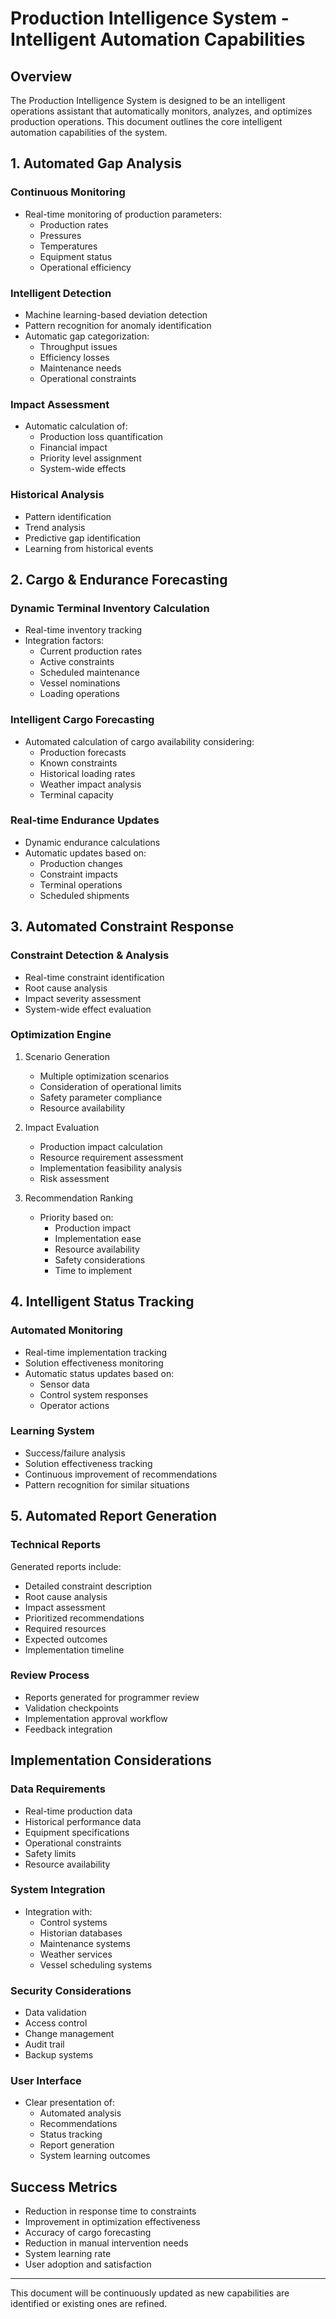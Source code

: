 # Production Intelligence System - Intelligent Automation Capabilities

## Overview
The Production Intelligence System is designed to be an intelligent operations assistant that automatically monitors, analyzes, and optimizes production operations. This document outlines the core intelligent automation capabilities of the system.

## 1. Automated Gap Analysis

### Continuous Monitoring
- Real-time monitoring of production parameters:
  - Production rates
  - Pressures
  - Temperatures
  - Equipment status
  - Operational efficiency

### Intelligent Detection
- Machine learning-based deviation detection
- Pattern recognition for anomaly identification
- Automatic gap categorization:
  - Throughput issues
  - Efficiency losses
  - Maintenance needs
  - Operational constraints

### Impact Assessment
- Automatic calculation of:
  - Production loss quantification
  - Financial impact
  - Priority level assignment
  - System-wide effects

### Historical Analysis
- Pattern identification
- Trend analysis
- Predictive gap identification
- Learning from historical events

## 2. Cargo & Endurance Forecasting

### Dynamic Terminal Inventory Calculation
- Real-time inventory tracking
- Integration factors:
  - Current production rates
  - Active constraints
  - Scheduled maintenance
  - Vessel nominations
  - Loading operations

### Intelligent Cargo Forecasting
- Automated calculation of cargo availability considering:
  - Production forecasts
  - Known constraints
  - Historical loading rates
  - Weather impact analysis
  - Terminal capacity

### Real-time Endurance Updates
- Dynamic endurance calculations
- Automatic updates based on:
  - Production changes
  - Constraint impacts
  - Terminal operations
  - Scheduled shipments

## 3. Automated Constraint Response

### Constraint Detection & Analysis
- Real-time constraint identification
- Root cause analysis
- Impact severity assessment
- System-wide effect evaluation

### Optimization Engine
1. Scenario Generation
   - Multiple optimization scenarios
   - Consideration of operational limits
   - Safety parameter compliance
   - Resource availability

2. Impact Evaluation
   - Production impact calculation
   - Resource requirement assessment
   - Implementation feasibility analysis
   - Risk assessment

3. Recommendation Ranking
   - Priority based on:
     - Production impact
     - Implementation ease
     - Resource availability
     - Safety considerations
     - Time to implement

## 4. Intelligent Status Tracking

### Automated Monitoring
- Real-time implementation tracking
- Solution effectiveness monitoring
- Automatic status updates based on:
  - Sensor data
  - Control system responses
  - Operator actions

### Learning System
- Success/failure analysis
- Solution effectiveness tracking
- Continuous improvement of recommendations
- Pattern recognition for similar situations

## 5. Automated Report Generation

### Technical Reports
Generated reports include:
- Detailed constraint description
- Root cause analysis
- Impact assessment
- Prioritized recommendations
- Required resources
- Expected outcomes
- Implementation timeline

### Review Process
- Reports generated for programmer review
- Validation checkpoints
- Implementation approval workflow
- Feedback integration

## Implementation Considerations

### Data Requirements
- Real-time production data
- Historical performance data
- Equipment specifications
- Operational constraints
- Safety limits
- Resource availability

### System Integration
- Integration with:
  - Control systems
  - Historian databases
  - Maintenance systems
  - Weather services
  - Vessel scheduling systems

### Security Considerations
- Data validation
- Access control
- Change management
- Audit trail
- Backup systems

### User Interface
- Clear presentation of:
  - Automated analysis
  - Recommendations
  - Status tracking
  - Report generation
  - System learning outcomes

## Success Metrics
- Reduction in response time to constraints
- Improvement in optimization effectiveness
- Accuracy of cargo forecasting
- Reduction in manual intervention needs
- System learning rate
- User adoption and satisfaction

---

This document will be continuously updated as new capabilities are identified or existing ones are refined. 